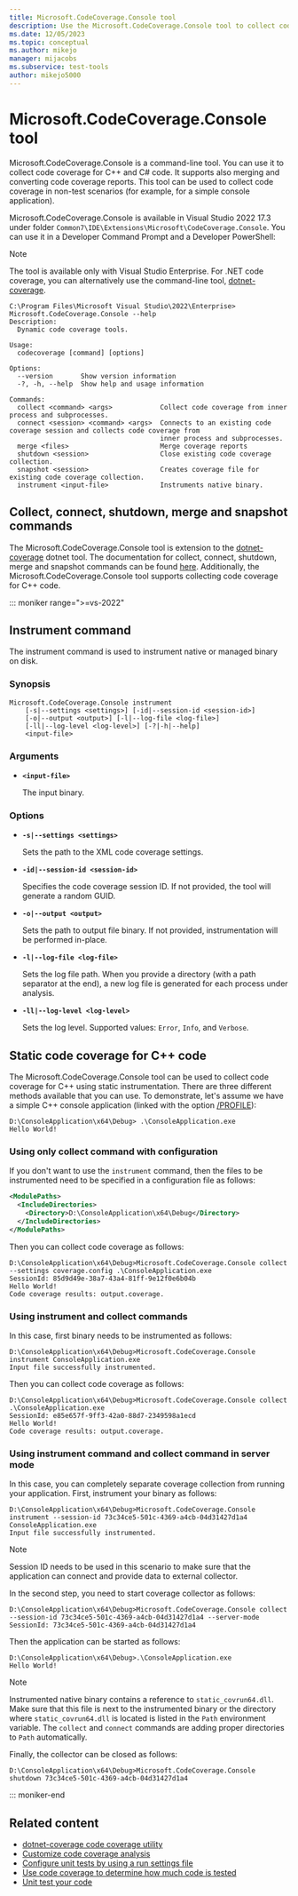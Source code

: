 ```yaml
---
title: Microsoft.CodeCoverage.Console tool
description: Use the Microsoft.CodeCoverage.Console tool to collect code coverage for C++ and C# code in nontest scenarios, and merge and convert code coverage reports.
ms.date: 12/05/2023
ms.topic: conceptual
ms.author: mikejo
manager: mijacobs
ms.subservice: test-tools
author: mikejo5000
---
```

# Microsoft.CodeCoverage.Console tool

Microsoft.CodeCoverage.Console is a command-line tool. You can use it to collect code coverage for C++ and C# code. It supports also merging and converting code coverage reports. This tool can be used to collect code coverage in non-test scenarios (for example, for a simple console application).

Microsoft.CodeCoverage.Console is available in Visual Studio 2022 17.3 under folder `Common7\IDE\Extensions\Microsoft\CodeCoverage.Console`. You can use it in a Developer Command Prompt and a Developer PowerShell:

>[!NOTE]
> The tool is available only with Visual Studio Enterprise. For .NET code coverage, you can alternatively use the command-line tool, [dotnet-coverage](/dotnet/core/additional-tools/dotnet-coverage).

```console
C:\Program Files\Microsoft Visual Studio\2022\Enterprise> Microsoft.CodeCoverage.Console --help
Description:
  Dynamic code coverage tools.

Usage:
  codecoverage [command] [options]

Options:
  --version       Show version information
  -?, -h, --help  Show help and usage information

Commands:
  collect <command> <args>            Collect code coverage from inner process and subprocesses.
  connect <session> <command> <args>  Connects to an existing code coverage session and collects code coverage from
                                      inner process and subprocesses.
  merge <files>                       Merge coverage reports
  shutdown <session>                  Close existing code coverage collection.
  snapshot <session>                  Creates coverage file for existing code coverage collection.
  instrument <input-file>             Instruments native binary.

```

## Collect, connect, shutdown, merge and snapshot commands

The Microsoft.CodeCoverage.Console tool is extension to the [dotnet-coverage](/dotnet/core/additional-tools/dotnet-coverage) dotnet tool. The documentation for collect, connect, shutdown, merge and snapshot commands can be found [here](/dotnet/core/additional-tools/dotnet-coverage). Additionally, the Microsoft.CodeCoverage.Console tool supports collecting code coverage for C++ code.

::: moniker range=">=vs-2022"
## Instrument command

The instrument command is used to instrument native or managed binary on disk. 

### Synopsis

```console
Microsoft.CodeCoverage.Console instrument
    [-s|--settings <settings>] [-id|--session-id <session-id>]
    [-o|--output <output>] [-l|--log-file <log-file>]
    [-ll|--log-level <log-level>] [-?|-h|--help]
    <input-file>
```

### Arguments

* **`<input-file>`**

  The input binary.

### Options

* **`-s|--settings <settings>`**

  Sets the path to the XML code coverage settings.

* **`-id|--session-id <session-id>`**

  Specifies the code coverage session ID. If not provided, the tool will generate a random GUID.

* **`-o|--output <output>`**

  Sets the path to output file binary. If not provided, instrumentation will be performed in-place.

* **`-l|--log-file <log-file>`**

  Sets the log file path. When you provide a directory (with a path separator at the end), a new log file is generated for each process under analysis.

* **`-ll|--log-level <log-level>`**

  Sets the log level. Supported values: `Error`, `Info`, and  `Verbose`.

## Static code coverage for C++ code

The Microsoft.CodeCoverage.Console tool can be used to collect code coverage for C++ using static instrumentation. There are three different methods available that you can use. To demonstrate, let's assume we have a simple C++ console application (linked with the option [/PROFILE](/cpp/build/reference/profile-performance-tools-profiler)):

```console
D:\ConsoleApplication\x64\Debug> .\ConsoleApplication.exe
Hello World!
```

### Using only collect command with configuration

If you don't want to use the `instrument` command, then the files to be instrumented need to be specified in a configuration file as follows:

```xml
<ModulePaths>
  <IncludeDirectories>
    <Directory>D:\ConsoleApplication\x64\Debug</Directory>
  </IncludeDirectories>
</ModulePaths>
```

Then you can collect code coverage as follows:

```console
D:\ConsoleApplication\x64\Debug>Microsoft.CodeCoverage.Console collect --settings coverage.config .\ConsoleApplication.exe
SessionId: 85d9d49e-38a7-43a4-81ff-9e12f0e6b04b
Hello World!
Code coverage results: output.coverage.
```

### Using instrument and collect commands

In this case, first binary needs to be instrumented as follows:

```console
D:\ConsoleApplication\x64\Debug>Microsoft.CodeCoverage.Console instrument ConsoleApplication.exe
Input file successfully instrumented.
```

Then you can collect code coverage as follows:

```console
D:\ConsoleApplication\x64\Debug>Microsoft.CodeCoverage.Console collect .\ConsoleApplication.exe
SessionId: e85e657f-9ff3-42a0-88d7-2349598a1ecd
Hello World!
Code coverage results: output.coverage.
```

### Using instrument command and collect command in server mode

In this case, you can completely separate coverage collection from running your application. First, instrument your binary as follows:

```console
D:\ConsoleApplication\x64\Debug>Microsoft.CodeCoverage.Console instrument --session-id 73c34ce5-501c-4369-a4cb-04d31427d1a4 ConsoleApplication.exe
Input file successfully instrumented.
```

> [!NOTE]
> Session ID needs to be used in this scenario to make sure that the application can connect and provide data to external collector.

In the second step, you need to start coverage collector as follows:

```console
D:\ConsoleApplication\x64\Debug>Microsoft.CodeCoverage.Console collect --session-id 73c34ce5-501c-4369-a4cb-04d31427d1a4 --server-mode
SessionId: 73c34ce5-501c-4369-a4cb-04d31427d1a4
```

Then the application can be started as follows:

```console
D:\ConsoleApplication\x64\Debug>.\ConsoleApplication.exe
Hello World!
```
> [!NOTE]
> Instrumented native binary contains a reference to `static_covrun64.dll`. Make sure that this file is next to the instrumented binary or the directory where `static_covrun64.dll` is located is listed in the `Path` environment variable. The `collect` and `connect` commands are adding proper directories to `Path` automatically.

Finally, the collector can be closed as follows:

```console
D:\ConsoleApplication\x64\Debug>Microsoft.CodeCoverage.Console shutdown 73c34ce5-501c-4369-a4cb-04d31427d1a4
```

::: moniker-end

## Related content

- [dotnet-coverage code coverage utility](/dotnet/core/additional-tools/dotnet-coverage)
- [Customize code coverage analysis](../test/customizing-code-coverage-analysis.md)
- [Configure unit tests by using a run settings file](../test/configure-unit-tests-by-using-a-dot-runsettings-file.md)
- [Use code coverage to determine how much code is tested](../test/using-code-coverage-to-determine-how-much-code-is-being-tested.md)
- [Unit test your code](../test/unit-test-your-code.md)
